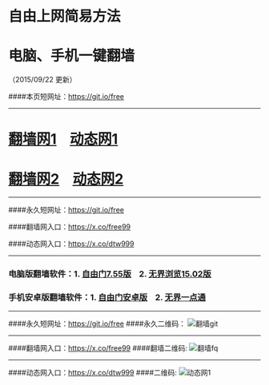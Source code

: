 # 自由上网简易方法
# 电脑、手机一键翻墙
（2015/09/22 更新）

####本页短网址：https://git.io/free

***

# <a href="http://dggchoya06912.cloudfront.net/fqtz.php?id=1" target="_blank">翻墙网1</a>&nbsp;&nbsp;&nbsp;&nbsp;<a href="http://d3uzd7cb4l12h3.cloudfront.net/dtwtz01.php/922" target="_blank">动态网1</a>

# <a href="https://x.co/fqw02" target="_blank">翻墙网2</a>&nbsp;&nbsp;&nbsp;&nbsp;<a href="https://x.co/dtw02" target="_blank">动态网2</a>

***

####永久短网址：https://git.io/free

####翻墙网入口：https://x.co/free99

####动态网入口：https://x.co/dtw999

***

### 电脑版翻墙软件：1. <a href="http://d2b6pqj3d6niba.cloudfront.net/fgget.php?fid=fg755p.zip" target="_blank">自由门7.55版</a>&nbsp;&nbsp;&nbsp;&nbsp;2. <a href="http://d2b6pqj3d6niba.cloudfront.net/fgget.php?fid=u1502.zip" target="_blank">无界浏览15.02版</a>

### 手机安卓版翻墙软件：1. <a href="http://d2b6pqj3d6niba.cloudfront.net/fgget.php?fid=fgma32.apk" target="_blank">自由门安卓版</a>&nbsp;&nbsp;&nbsp;&nbsp;2. <a href="http://d2b6pqj3d6niba.cloudfront.net/fgget.php?fid=um3.2.apk" target="_blank">无界一点通</a>

***

####永久短网址：https://git.io/free
####永久二维码：
![翻墙git](https://d2b6pqj3d6niba.cloudfront.net/pic/yjfq0.png)

***

####翻墙网入口：https://x.co/free99
####翻墙二维码:
![翻墙fq](https://d2b6pqj3d6niba.cloudfront.net/pic/yjfq1.png)

***

####动态网入口：https://x.co/dtw999
####二维码:
![动态网1](https://d2b6pqj3d6niba.cloudfront.net/pic/dtw1.png)
